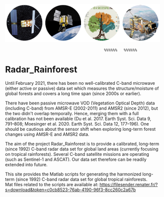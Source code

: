 

![C-band Radar sensors for monitoring tropical forests--key to a successful paris agreement](images/radar_forest.png)


                                                 %%%%%%   %%%%%%  
# Radar_Rainforest <br/>
Until February 2021, there has been no well-calibrated C-band microwave (either active or passive) data set which measures the structure/moisture of global forests and covers a long time span (since 2000s or earlier).   

There have been passive microwave VOD (Vegetation Optical Depth) data (including C-band) from AMSR-E (2002-2011) and AMSR2 (since 2012), but the two didn't overlap temporally. Hence, merging them with a full calibration has not been available (Du et al. 2017. Earth Syst. Sci. Data 9, 791–808; Moesinger et al. 2020. Earth Syst. Sci. Data 12, 177–196).  One should be cautious about the sensor shift when exploring long-term forest changes using AMSR-E and AMSR2 data.

The aim of the project Radar_Rainforest is to provide a calibrated, long-term (since 1992) C-band radar data set for global land areas (currently focusing on tropical rainforests). Several C-band satellite missions are operating (such as Sentinel-1 and ASCAT). Our data set therefore can be readily extended into future.


This site provides the Matlab scripts for generating the harmonized long-term (since 1992) C-band radar data set for global tropical rainforests.  
Mat files related to the scripts are available at: https://filesender.renater.fr/?s=download&token=c0cb8523-76ab-4190-96f3-8cc260c2a67b

